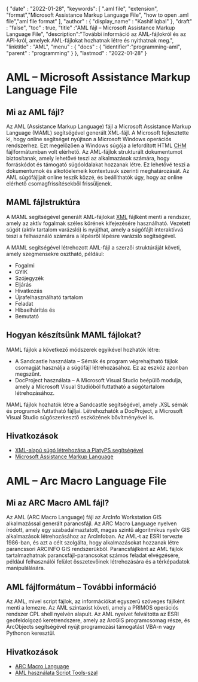 
{
  "date" : "2022-01-28",
  "keywords": [ ".aml file", "extension", "format","Microsoft Assistance Markup Language File", "how to open .aml file","aml file format" ],
  "author" : {
    "display_name" : "Kashif Iqbal"
},
  "draft" : "false",
  "toc" : true,
  "title" :"AML fájl – Microsoft Assistance Markup Language File",
  "description":"További információ az AML-fájlokról és az API-król, amelyek AML-fájlokat hozhatnak létre és nyithatnak meg.",
  "linktitle" : "AML",
  "menu" : {
    "docs" : {
      "identifier":"programming-aml",
      "parent" : "programming"
}
},
  "lastmod" : "2022-01-28"
}

# AML – Microsoft Assistance Markup Language File

## Mi az AML fájl?

Az AML (Assistance Markup Language) fájl a Microsoft Assistance Markup Language (MAML) segítségével generált XML-fájl. A Microsoft fejlesztette ki, hogy online segítséget nyújtson a Microsoft Windows operációs rendszerhez. Ezt megelőzően a Windows súgója a lefordított HTML [CHM](/hu/web/chm/) fájlformátumban volt elérhető. Az AML-fájlok strukturált dokumentumot biztosítanak, amely lehetővé teszi az alkalmazások számára, hogy forráskódot és támogató súgóoldalakat hozzanak létre. Ez lehetővé teszi a dokumentumok és alkotóelemeik kontextusuk szerinti meghatározását. Az AML súgófájljait online teszik közzé, és beállíthatók úgy, hogy az online elérhető csomagfrissítésekből frissüljenek.

## MAML fájlstruktúra

A MAML segítségével generált AML-fájlokat [XML](/hu/web/xml/) fájlként menti a rendszer, amely az aktív fogalmak széles körének kifejezésére használható. Vezetett súgót (aktív tartalom varázsló) is nyújthat, amely a súgófájlt interaktívvá teszi a felhasználó számára a lépésről lépésre varázsló segítségével.

A MAML segítségével létrehozott AML-fájl a szerzői struktúráját követi, amely szegmensekre osztható, például:

* Fogalmi
* GYIK
* Szójegyzék
* Eljárás
* Hivatkozás
* Újrafelhasználható tartalom
* Feladat
* Hibaelhárítás és
* Bemutató

## Hogyan készítsünk MAML fájlokat?

MAML fájlok a következő módszerek egyikével hozhatók létre:

* A Sandcastle használata – Sémák és program végrehajtható fájlok csomagját használja a súgófájl létrehozásához. Ez az eszköz azonban megszűnt.
* DocProject használata – A Microsoft Visual Studio beépülő modulja, amely a Microsoft Visual Studióból futtatható a súgótartalom létrehozásához.

MAML fájlok hozhatók létre a Sandcastle segítségével, amely .XSL sémák és programok futtatható fájljai. Létrehozhatók a DocProject, a Microsoft Visual Studio súgószerkesztő eszközének bővítményével is.

## Hivatkozások

* [XML-alapú súgó létrehozása a PlatyPS segítségével](https://learn.microsoft.com/en-us/powershell/scripting/dev-cross-plat/create-help-using-platyps?view=powershell-7.2)
* [Microsoft Assistance Markup Language](https://en.wikipedia.org/wiki/Microsoft_Assistance_Markup_Language)

# AML – Arc Macro Language File

## Mi az ARC Macro AML fájl?

Az AML (ARC Macro Language) fájl az ArcInfo Workstation GIS alkalmazással generált parancsfájl. Az ARC Macro Language nyelven íródott, amely egy szabadalmaztatott, magas szintű algoritmikus nyelv GIS alkalmazások létrehozásához az ArcInfoban. Az AML-t az ESRI tervezte 1986-ban, és azt a célt szolgálta, hogy alkalmazásokat hozzanak létre parancssori ARCINFO GIS rendszerükből. Parancsfájlként az AML fájlok tartalmazhatnak parancsfájl-parancsokat számos feladat elvégzésére, például felhasználói felület összetevőinek létrehozására és a térképadatok manipulálására.

## AML fájlformátum – További információ

Az AML, mivel script fájlok, az információkat egyszerű szöveges fájlként menti a lemezre. Az AML szintaxist követi, amely a PRIMOS operációs rendszer CPL shell nyelvén alapult. Az AML nyelvet felváltotta az ESRI geofeldolgozó keretrendszere, amely az ArcGIS programcsomag része, és ArcObjects segítségével nyújt programozási támogatást VBA-n vagy Pythonon keresztül.

## Hivatkozások

* [ARC Macro Language](https://en.wikipedia.org/wiki/ARC_Macro_Language)
* [AML használata Script Tools-szal](https://desktop.arcgis.com/en/arcmap/latest/analyze/creating-tools/using-amls-with-script-tools.htm)

